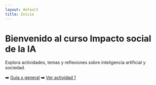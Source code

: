 ```yaml
---
layout: default
title: Inicio
---
```


# Bienvenido al curso Impacto social de la IA

Explora actividades, temas y reflexiones sobre inteligencia artificial y sociedad.

➡️ [Guía x  general](./guia.html) 
➡️ [Ver actividad 1](actividades/actividad_s01)
